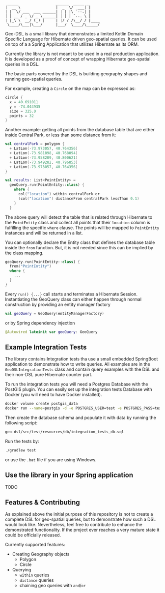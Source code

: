 ```
 _____                 ______  _____ _     
|  __ \                |  _  \/  ___| |    
| |  \/ ___  ___ ______| | | |\ `--.| |    
| | __ / _ \/ _ \______| | | | `--. \ |    
| |_\ \  __/ (_) |     | |/ / /\__/ / |____
 \____/\___|\___/      |___/  \____/\_____/                             
```


Geo-DSL is a small library that demonstrates a limited Kotlin Domain Specific Language
for Hibernate driven geo-spatial queries. It can be used on top of a a Spring Application 
that utilizes Hibernate as its ORM. 

Currently the library is not meant to be used in a real production application. It is 
developed as a proof of concept of wrapping Hibernate geo-spatial queries in a DSL. 

The basic parts covered by the DSL is building geography shapes and running geo-spatial queries. 

For example, creating a `Circle` on the map can be expressed as: 

```kotlin
circle {
  x = 40.691011
  y = -74.044935
  size = 325.0
  points = 32
}
```

Another example: getting all points from the database table that are either inside
Central Park, or less than some distance from it: 

```kotlin
val centralPark = polygon {
  + LatLon(-73.973057, 40.764356)
  + LatLon(-73.981898, 40.768094)
  + LatLon(-73.958209, 40.800621)
  + LatLon(-73.949282, 40.796853)
  + LatLon(-73.973057, 40.764356)
}

val results: List<PointEntity> = 
  geoQuery.run(PointEntity::class) {
    where {
      col("location") within centralPark or
      (col("location") distanceFrom centralPark lessThan 0.1)
    }
  }
```

The above query will detect the table that is related through Hibernate to the 
`PointEntity` class and collect all points that their `location` column is fulfilling the 
specific `where` clause. The points will be mapped to `PointEntity` instances and will 
be returned in a list. 

You can optionally declare the Entity class that defines the database table inside the 
`from` function. But, it is not needed since this can be implied by the class mapping.  

```kotlin 
geoQuery.run(PointEntity::class) {
  from("PointEntity")
  where {
    ...
  }
}
```

Every `run() {...}` call starts and terminates a Hibernate Session. Instantiating the 
GeoQuery class can either happen through normal construction by providing an entity manager
factory 

```kotlin
val geoQuery = GeoQuery(entityManagerFactory)
```

or by Spring dependency injection 

```kotlin
@Autowired lateinit var geoQuery: GeoQuery
```

## Example Integration Tests

The library contains Integration tests tha use a small embedded SpringBoot application 
to demonstrate how to write queries. All examples are in the `GeoDSLIntegrationTests` class
and contain query examples with the DSL and their non-DSL pure Hibernate counter part. 

To run the integration tests you will need a Postgres Database with the PostGIS plugin. 
You can easily set up the integration tests Database with Docker (you will need to have Docker installed). 

```bash
docker volume create postgis_data
docker run --name=postgis -d -e POSTGRES_USER=test -e POSTGRES_PASS=test -e POSTGRES_DBNAME=postgis -e ALLOW_IP_RANGE=0.0.0.0/0 -p 5432:5432 -v postgis_data:/var/lib/postgresql kartoza/postgis:9.6-2.4
``` 

Then create the database schema and populate it with data by running the following script:
```bash
geo-dsl/src/test/resources/db/integration_tests_db.sql
```

Run the tests by: 
```bash
./gradlew test
```
or use the `.bat` file if you are using Windows.

## Use the library in your Spring application 

TODO 

## Features & Contributing 

As explained above the initial purpose of this repository is not to create a complete DSL 
for geo-spatial queries, but to demonstrate how such a DSL would look like. Nevertheless, 
feel free to contribute to enhance the demonstrated functionality. If the project ever reaches a very mature state 
it could be officially released.  
 
Currently supported features: 

* Creating Geography objects 
  * Polygon 
  * Circle 
* Querying 
  * `within` queries
  * `distance` queries
  * chaining geo queries with `and`/`or` 
  

  

